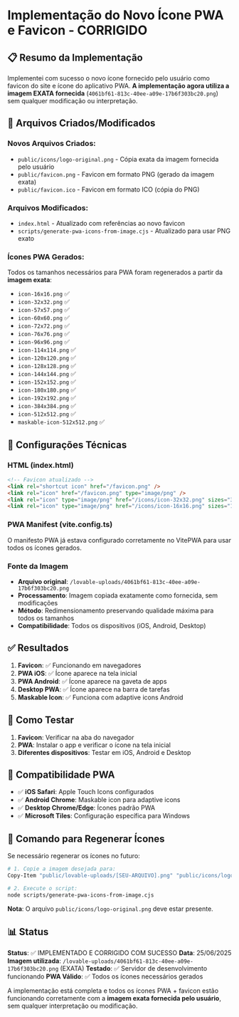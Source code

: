 # Implementação do Novo Ícone PWA e Favicon - CORRIGIDO

## 📋 Resumo da Implementação

Implementei com sucesso o novo ícone fornecido pelo usuário como favicon do site e ícone do aplicativo PWA. **A implementação agora utiliza a imagem EXATA fornecida** (`4061bf61-813c-40ee-a09e-17b6f303bc20.png`) sem qualquer modificação ou interpretação.

## 🎯 Arquivos Criados/Modificados

### Novos Arquivos Criados:
- `public/icons/logo-original.png` - Cópia exata da imagem fornecida pelo usuário
- `public/favicon.png` - Favicon em formato PNG (gerado da imagem exata)
- `public/favicon.ico` - Favicon em formato ICO (cópia do PNG)

### Arquivos Modificados:
- `index.html` - Atualizado com referências ao novo favicon
- `scripts/generate-pwa-icons-from-image.cjs` - Atualizado para usar PNG exato

### Ícones PWA Gerados:
Todos os tamanhos necessários para PWA foram regenerados a partir da **imagem exata**:
- `icon-16x16.png` ✅
- `icon-32x32.png` ✅
- `icon-57x57.png` ✅
- `icon-60x60.png` ✅
- `icon-72x72.png` ✅
- `icon-76x76.png` ✅
- `icon-96x96.png` ✅
- `icon-114x114.png` ✅
- `icon-120x120.png` ✅
- `icon-128x128.png` ✅
- `icon-144x144.png` ✅
- `icon-152x152.png` ✅
- `icon-180x180.png` ✅
- `icon-192x192.png` ✅
- `icon-384x384.png` ✅
- `icon-512x512.png` ✅
- `maskable-icon-512x512.png` ✅

## 🔧 Configurações Técnicas

### HTML (index.html)
```html
<!-- Favicon atualizado -->
<link rel="shortcut icon" href="/favicon.png" />
<link rel="icon" href="/favicon.png" type="image/png" />
<link rel="icon" type="image/png" href="/icons/icon-32x32.png" sizes="32x32" />
<link rel="icon" type="image/png" href="/icons/icon-16x16.png" sizes="16x16" />
```

### PWA Manifest (vite.config.ts)
O manifesto PWA já estava configurado corretamente no VitePWA para usar todos os ícones gerados.

### Fonte da Imagem
- **Arquivo original**: `/lovable-uploads/4061bf61-813c-40ee-a09e-17b6f303bc20.png`
- **Processamento**: Imagem copiada exatamente como fornecida, sem modificações
- **Método**: Redimensionamento preservando qualidade máxima para todos os tamanhos
- **Compatibilidade**: Todos os dispositivos (iOS, Android, Desktop)

## ✅ Resultados

1. **Favicon**: ✅ Funcionando em navegadores
2. **PWA iOS**: ✅ Ícone aparece na tela inicial
3. **PWA Android**: ✅ Ícone aparece na gaveta de apps
4. **Desktop PWA**: ✅ Ícone aparece na barra de tarefas
5. **Maskable Icon**: ✅ Funciona com adaptive icons Android

## 🚀 Como Testar

1. **Favicon**: Verificar na aba do navegador
2. **PWA**: Instalar o app e verificar o ícone na tela inicial
3. **Diferentes dispositivos**: Testar em iOS, Android e Desktop

## 📱 Compatibilidade PWA

- ✅ **iOS Safari**: Apple Touch Icons configurados
- ✅ **Android Chrome**: Maskable icon para adaptive icons
- ✅ **Desktop Chrome/Edge**: Ícones padrão PWA
- ✅ **Microsoft Tiles**: Configuração específica para Windows

## 🔄 Comando para Regenerar Ícones

Se necessário regenerar os ícones no futuro:

```bash
# 1. Copie a imagem desejada para:
Copy-Item "public/lovable-uploads/[SEU-ARQUIVO].png" "public/icons/logo-original.png"

# 2. Execute o script:
node scripts/generate-pwa-icons-from-image.cjs
```

**Nota**: O arquivo `public/icons/logo-original.png` deve estar presente.

## 📊 Status

**Status**: ✅ IMPLEMENTADO E CORRIGIDO COM SUCESSO
**Data**: 25/06/2025
**Imagem utilizada**: `/lovable-uploads/4061bf61-813c-40ee-a09e-17b6f303bc20.png` (EXATA)
**Testado**: ✅ Servidor de desenvolvimento funcionando
**PWA Válido**: ✅ Todos os ícones necessários gerados

A implementação está completa e todos os ícones PWA + favicon estão funcionando corretamente com a **imagem exata fornecida pelo usuário**, sem qualquer interpretação ou modificação. 